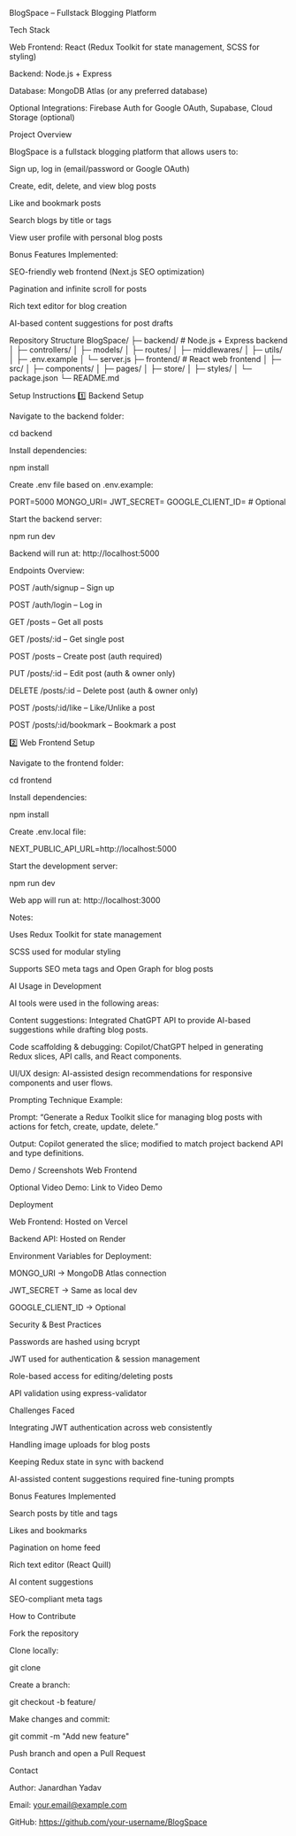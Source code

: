 BlogSpace – Fullstack Blogging Platform

Tech Stack

Web Frontend: React (Redux Toolkit for state management, SCSS for styling)

Backend: Node.js + Express

Database: MongoDB Atlas (or any preferred database)

Optional Integrations: Firebase Auth for Google OAuth, Supabase, Cloud Storage (optional)

Project Overview

BlogSpace is a fullstack blogging platform that allows users to:

Sign up, log in (email/password or Google OAuth)

Create, edit, delete, and view blog posts

Like and bookmark posts

Search blogs by title or tags

View user profile with personal blog posts

Bonus Features Implemented:

SEO-friendly web frontend (Next.js SEO optimization)

Pagination and infinite scroll for posts

Rich text editor for blog creation

AI-based content suggestions for post drafts

Repository Structure
BlogSpace/
├─ backend/                 # Node.js + Express backend
│  ├─ controllers/
│  ├─ models/
│  ├─ routes/
│  ├─ middlewares/
│  ├─ utils/
│  ├─ .env.example
│  └─ server.js
├─ frontend/                # React web frontend
│  ├─ src/
│  ├─ components/
│  ├─ pages/
│  ├─ store/
│  ├─ styles/
│  └─ package.json
└─ README.md

Setup Instructions
1️⃣ Backend Setup

Navigate to the backend folder:

cd backend


Install dependencies:

npm install


Create .env file based on .env.example:

PORT=5000
MONGO_URI=<your-mongodb-connection-string>
JWT_SECRET=<your-jwt-secret>
GOOGLE_CLIENT_ID=<google-oauth-client-id>  # Optional


Start the backend server:

npm run dev


Backend will run at: http://localhost:5000

Endpoints Overview:

POST /auth/signup – Sign up

POST /auth/login – Log in

GET /posts – Get all posts

GET /posts/:id – Get single post

POST /posts – Create post (auth required)

PUT /posts/:id – Edit post (auth & owner only)

DELETE /posts/:id – Delete post (auth & owner only)

POST /posts/:id/like – Like/Unlike a post

POST /posts/:id/bookmark – Bookmark a post

2️⃣ Web Frontend Setup

Navigate to the frontend folder:

cd frontend


Install dependencies:

npm install


Create .env.local file:

NEXT_PUBLIC_API_URL=http://localhost:5000


Start the development server:

npm run dev


Web app will run at: http://localhost:3000

Notes:

Uses Redux Toolkit for state management

SCSS used for modular styling

Supports SEO meta tags and Open Graph for blog posts

AI Usage in Development

AI tools were used in the following areas:

Content suggestions: Integrated ChatGPT API to provide AI-based suggestions while drafting blog posts.

Code scaffolding & debugging: Copilot/ChatGPT helped in generating Redux slices, API calls, and React components.

UI/UX design: AI-assisted design recommendations for responsive components and user flows.

Prompting Technique Example:

Prompt: “Generate a Redux Toolkit slice for managing blog posts with actions for fetch, create, update, delete.”

Output: Copilot generated the slice; modified to match project backend API and type definitions.

Demo / Screenshots
Web Frontend




Optional Video Demo: Link to Video Demo

Deployment

Web Frontend: Hosted on Vercel

Backend API: Hosted on Render

Environment Variables for Deployment:

MONGO_URI → MongoDB Atlas connection

JWT_SECRET → Same as local dev

GOOGLE_CLIENT_ID → Optional

Security & Best Practices

Passwords are hashed using bcrypt

JWT used for authentication & session management

Role-based access for editing/deleting posts

API validation using express-validator

Challenges Faced

Integrating JWT authentication across web consistently

Handling image uploads for blog posts

Keeping Redux state in sync with backend

AI-assisted content suggestions required fine-tuning prompts

Bonus Features Implemented

Search posts by title and tags

Likes and bookmarks

Pagination on home feed

Rich text editor (React Quill)

AI content suggestions

SEO-compliant meta tags

How to Contribute

Fork the repository

Clone locally:

git clone <repo-url>


Create a branch:

git checkout -b feature/<feature-name>


Make changes and commit:

git commit -m "Add new feature"


Push branch and open a Pull Request

Contact

Author: Janardhan Yadav

Email: your.email@example.com

GitHub: https://github.com/your-username/BlogSpace
